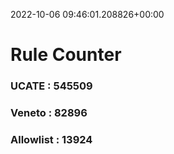 2022-10-06 09:46:01.208826+00:00
# Rule Counter 
 ### UCATE : 545509

 ### Veneto : 82896

 ### Allowlist : 13924